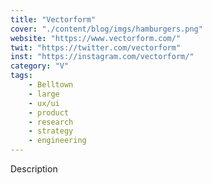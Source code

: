 ```yaml
---
title: "Vectorform"
cover: "./content/blog/imgs/hamburgers.png"
website: "https://www.vectorform.com/"
twit: "https://twitter.com/vectorform"
inst: "https://instagram.com/vectorform/"
category: "V"
tags:
    - Belltown
    - large
    - ux/ui
    - product
    - research
    - strategy
    - engineering
---
```


Description
